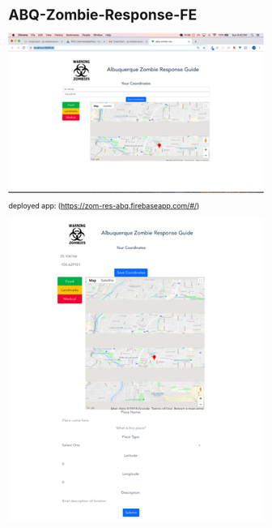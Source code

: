 # ABQ-Zombie-Response-FE

![app-screenshot](RS21-App-Screenshot.png)

deployed app: 
(https://zom-res-abq.firebaseapp.com/#/)

![app-screenshot-form-render](ABQ-Zom-screenshot-2.png)